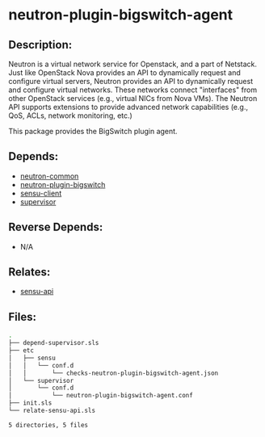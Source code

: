 # neutron-plugin-bigswitch-agent

## Description:

Neutron is a virtual network service for Openstack, and a part of Netstack. Just like OpenStack Nova provides an API to dynamically request and configure virtual servers, Neutron provides an API to dynamically request and configure virtual networks. These networks connect "interfaces" from other OpenStack services (e.g., virtual NICs from Nova VMs). The Neutron API supports extensions to provide advanced network capabilities (e.g., QoS, ACLs, network monitoring, etc.)

This package provides the BigSwitch plugin agent.

## Depends:

  -  [neutron-common](salt/neutron-common)
  -  [neutron-plugin-bigswitch](salt/neutron-plugin-bigswitch)
  -  [sensu-client](salt/sensu-client)
  -  [supervisor](salt/supervisor)

## Reverse Depends:

  -  N/A

## Relates:

  -  [sensu-api](salt/sensu-api)

## Files:

```bash
.
├── depend-supervisor.sls
├── etc
│   ├── sensu
│   │   └── conf.d
│   │       └── checks-neutron-plugin-bigswitch-agent.json
│   └── supervisor
│       └── conf.d
│           └── neutron-plugin-bigswitch-agent.conf
├── init.sls
└── relate-sensu-api.sls

5 directories, 5 files
```

